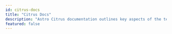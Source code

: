 ```yaml
---
id: citrus-docs
title: "Citrus Docs"
description: "Astro Citrus documentation outlines key aspects of the template, describing its core functionality for blog management and project documentation setup"
featured: false
---
```

